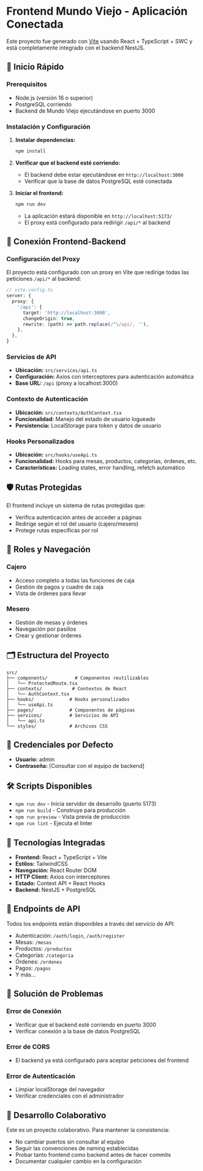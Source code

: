 # Frontend Mundo Viejo - Aplicación Conectada

Este proyecto fue generado con [Vite](https://vite.dev/) usando React + TypeScript + SWC y está completamente integrado con el backend NestJS.

## 🚀 Inicio Rápido

### Prerequisitos
- Node.js (versión 16 o superior)
- PostgreSQL corriendo
- Backend de Mundo Viejo ejecutándose en puerto 3000

### Instalación y Configuración

1. **Instalar dependencias:**
   ```bash
   npm install
   ```

2. **Verificar que el backend esté corriendo:**
   - El backend debe estar ejecutándose en `http://localhost:3000`
   - Verificar que la base de datos PostgreSQL esté conectada

3. **Iniciar el frontend:**
   ```bash
   npm run dev
   ```
   - La aplicación estará disponible en `http://localhost:5173/`
   - El proxy está configurado para redirigir `/api/*` al backend

## 🔗 Conexión Frontend-Backend

### Configuración del Proxy
El proyecto está configurado con un proxy en Vite que redirige todas las peticiones `/api/*` al backend:
```typescript
// vite.config.ts
server: {
  proxy: {
    '/api': {
      target: 'http://localhost:3000',
      changeOrigin: true,
      rewrite: (path) => path.replace(/^\/api/, ''),
    },
  },
}
```

### Servicios de API
- **Ubicación:** `src/services/api.ts`
- **Configuración:** Axios con interceptores para autenticación automática
- **Base URL:** `/api` (proxy a localhost:3000)

### Contexto de Autenticación
- **Ubicación:** `src/contexts/AuthContext.tsx`
- **Funcionalidad:** Manejo del estado de usuario logueado
- **Persistencia:** LocalStorage para token y datos de usuario

### Hooks Personalizados
- **Ubicación:** `src/hooks/useApi.ts`
- **Funcionalidad:** Hooks para mesas, productos, categorías, órdenes, etc.
- **Características:** Loading states, error handling, refetch automático

## 🛡️ Rutas Protegidas

El frontend incluye un sistema de rutas protegidas que:
- Verifica autenticación antes de acceder a páginas
- Redirige según el rol del usuario (cajero/mesero)
- Protege rutas específicas por rol

## 👥 Roles y Navegación

### Cajero
- Acceso completo a todas las funciones de caja
- Gestión de pagos y cuadre de caja
- Vista de órdenes para llevar

### Mesero  
- Gestión de mesas y órdenes
- Navegación por pasillos
- Crear y gestionar órdenes

## 🗂️ Estructura del Proyecto

```
src/
├── components/          # Componentes reutilizables
│   └── ProtectedRoute.tsx
├── contexts/           # Contextos de React
│   └── AuthContext.tsx
├── hooks/             # Hooks personalizados
│   └── useApi.ts
├── pages/             # Componentes de páginas
├── services/          # Servicios de API
│   └── api.ts
└── styles/            # Archivos CSS
```

## 🔑 Credenciales por Defecto

- **Usuario:** admin
- **Contraseña:** [Consultar con el equipo de backend]

## 🛠️ Scripts Disponibles

- `npm run dev` - Inicia servidor de desarrollo (puerto 5173)
- `npm run build` - Construye para producción
- `npm run preview` - Vista previa de producción
- `npm run lint` - Ejecuta el linter

## 🔧 Tecnologías Integradas

- **Frontend:** React + TypeScript + Vite
- **Estilos:** TailwindCSS
- **Navegación:** React Router DOM
- **HTTP Client:** Axios con interceptores
- **Estado:** Context API + React Hooks
- **Backend:** NestJS + PostgreSQL

## 📡 Endpoints de API

Todos los endpoints están disponibles a través del servicio de API:
- Autenticación: `/auth/login`, `/auth/register`
- Mesas: `/mesas`
- Productos: `/productos` 
- Categorías: `/categoria`
- Órdenes: `/ordenes`
- Pagos: `/pagos`
- Y más...

## 🚨 Solución de Problemas

### Error de Conexión
- Verificar que el backend esté corriendo en puerto 3000
- Verificar conexión a la base de datos PostgreSQL

### Error de CORS
- El backend ya está configurado para aceptar peticiones del frontend

### Error de Autenticación
- Limpiar localStorage del navegador
- Verificar credenciales con el administrador

## 🤝 Desarrollo Colaborativo

Este es un proyecto colaborativo. Para mantener la consistencia:
- No cambiar puertos sin consultar al equipo
- Seguir las convenciones de naming establecidas
- Probar tanto frontend como backend antes de hacer commits
- Documentar cualquier cambio en la configuración
